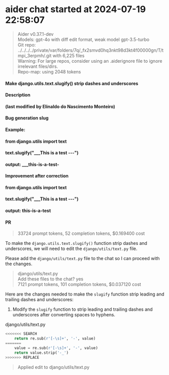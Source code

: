 
# aider chat started at 2024-07-19 22:58:07

> Aider v0.37.1-dev  
> Models: gpt-4o with diff edit format, weak model gpt-3.5-turbo  
> Git repo: ../../../../private/var/folders/7q/_fx2smvd0hq3nkt98d3kt4f00000gn/T/tmpi_3erpmh/.git with 6,225 files  
> Warning: For large repos, consider using an .aiderignore file to ignore irrelevant files/dirs.  
> Repo-map: using 2048 tokens  

#### Make django.utils.text.slugify() strip dashes and underscores  
#### Description  
#### 	   
#### 		(last modified by Elinaldo do Nascimento Monteiro)  
#### 	   
#### Bug generation slug  
#### Example:  
#### from django.utils import text  
#### text.slugify("___This is a test ---")  
#### output: ___this-is-a-test-  
#### Improvement after correction  
#### from django.utils import text  
#### text.slugify("___This is a test ---")  
#### output: this-is-a-test  
#### ​PR  
> 33724 prompt tokens, 52 completion tokens, $0.169400 cost  

To make the `django.utils.text.slugify()` function strip dashes and underscores, we will need to edit the `django/utils/text.py` file.

Please add the `django/utils/text.py` file to the chat so I can proceed with the changes.

> django/utils/text.py  
> Add these files to the chat? yes  
> 7121 prompt tokens, 101 completion tokens, $0.037120 cost  

Here are the changes needed to make the `slugify` function strip leading and trailing dashes and underscores:

1. Modify the `slugify` function to strip leading and trailing dashes and underscores after converting spaces to hyphens.

django/utils/text.py
```python
<<<<<<< SEARCH
    return re.sub(r'[-\s]+', '-', value)
=======
    value = re.sub(r'[-\s]+', '-', value)
    return value.strip('-_')
>>>>>>> REPLACE
```

> Applied edit to django/utils/text.py  
